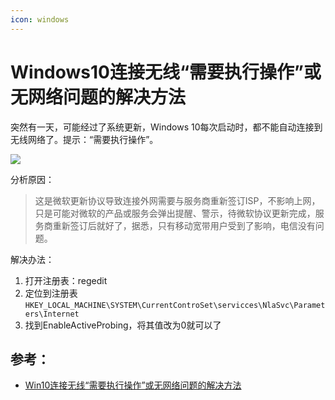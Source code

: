 ```yaml
---
icon: windows
---
```


# Windows10连接无线“需要执行操作”或无网络问题的解决方法

突然有一天，可能经过了系统更新，Windows 10每次启动时，都不能自动连接到无线网络了。提示：“需要执行操作”。

![](https://cdn.jsdelivr.net/gh/wuliang142857/pictures-hosting@main/20211213/1.27nl00454g00.jpg)

分析原因：

> 这是微软更新协议导致连接外网需要与服务商重新签订ISP，不影响上网，只是可能对微软的产品或服务会弹出提醒、警示，待微软协议更新完成，服务商重新签订后就好了，据悉，只有移动宽带用户受到了影响，电信没有问题。

 解决办法：

1. 打开注册表：regedit
2. 定位到注册表`HKEY_LOCAL_MACHINE\SYSTEM\CurrentControSet\servicces\NlaSvc\Parameters\Internet`
3. 找到EnableActiveProbing，将其值改为0就可以了

## 参考：

- [Win10连接无线“需要执行操作”或无网络问题的解决方法](http://www.kkx.net/wz/127.html)



